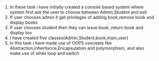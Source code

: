 1. In these task i have initially created a console based system where system first ask the user to choose between Admin,Student and exit
2. If user chooses admin it get privileges of adding book,remove book and display books
3. If user chooses student then they can issue book ,return book and display too
4. I have created five classes(Admin,Student,book,main,user)
5. In this task i have made use of OOPS concepts like Abstraction,inheritance,Encapsulation and polymorphism, and also make use of while loop and switch

